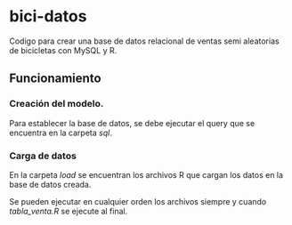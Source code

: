 # bici-datos
Codigo para crear una base de datos relacional de ventas semi aleatorias de bicicletas con MySQL y R.

## Funcionamiento
### Creación del modelo.
Para establecer la base de datos, se debe ejecutar el query que se encuentra en la carpeta <em>sql</em>.

### Carga de datos
En la carpeta <em>load</em> se encuentran los archivos R que cargan los datos en la base de datos creada.

Se pueden ejecutar en cualquier orden los archivos siempre y cuando <em>tabla_venta.R</em> se ejecute al final.

